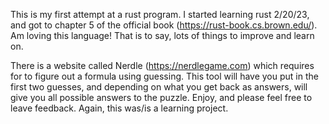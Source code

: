 This is my first attempt at a rust program. I started learning rust 2/20/23, and got to chapter 5 of the official book (https://rust-book.cs.brown.edu/). Am loving this language! That is to say, lots of things to improve and learn on.

There is a website called Nerdle (https://nerdlegame.com) which requires for to figure out a formula using guessing. This tool will have you put in the first two guesses, and depending on what you get back as answers, will give you all possible answers to the puzzle. Enjoy, and please feel free to leave feedback. Again, this was/is a learning project.